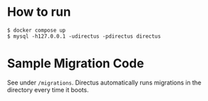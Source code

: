 # How to run

```
$ docker compose up
$ mysql -h127.0.0.1 -udirectus -pdirectus directus
```

# Sample Migration Code

See under `/migrations`. Directus automatically runs migrations in the directory every time it boots.
